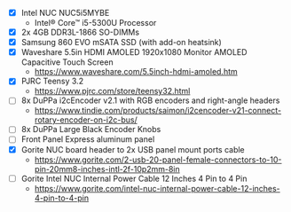 - [x] Intel NUC NUC5i5MYBE
  * Intel® Core™ i5-5300U Processor
- [x] 2x 4GB DDR3L-1866 SO-DIMMs
- [x] Samsung 860 EVO mSATA SSD (with add-on heatsink)
- [x] Waveshare 5.5in HDMI AMOLED 1920x1080 Monitor AMOLED Capacitive Touch Screen
  * https://www.waveshare.com/5.5inch-hdmi-amoled.htm
- [x] PJRC Teensy 3.2
  * https://www.pjrc.com/store/teensy32.html
- [ ] 8x DuPPa i2cEncoder v2.1 with RGB encoders and right-angle headers
  * https://www.tindie.com/products/saimon/i2cencoder-v21-connect-rotary-encoder-on-i2c-bus/
- [ ] 8x DuPPa Large Black Encoder Knobs
- [ ] Front Panel Express aluminum panel
- [x] Gorite NUC board header to 2x USB panel mount ports cable
  * https://www.gorite.com/2-usb-20-panel-female-connectors-to-10-pin-20mm8-inches-intl-2f-10p2mm-8in
- [ ] Gorite Intel NUC Internal Power Cable 12 Inches 4 Pin to 4 Pin
  * https://www.gorite.com/intel-nuc-internal-power-cable-12-inches-4-pin-to-4-pin
